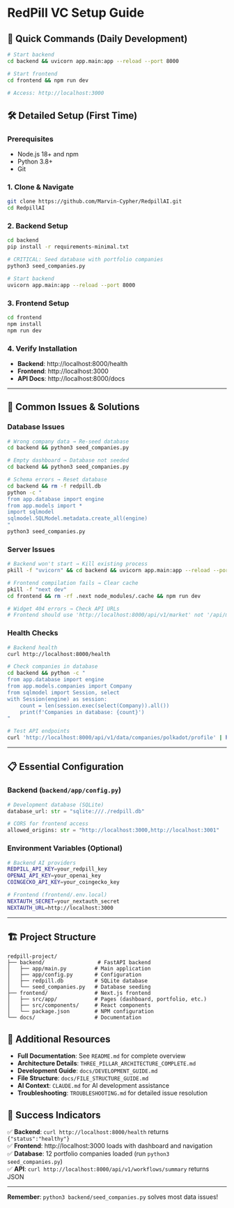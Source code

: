 # RedPill VC Setup Guide

## 🚀 Quick Commands (Daily Development)

```bash
# Start backend
cd backend && uvicorn app.main:app --reload --port 8000

# Start frontend
cd frontend && npm run dev

# Access: http://localhost:3000
```

## 🛠 Detailed Setup (First Time)

### Prerequisites
- Node.js 18+ and npm
- Python 3.8+
- Git

### 1. Clone & Navigate
```bash
git clone https://github.com/Marvin-Cypher/RedpillAI.git
cd RedpillAI
```

### 2. Backend Setup
```bash
cd backend
pip install -r requirements-minimal.txt

# CRITICAL: Seed database with portfolio companies
python3 seed_companies.py

# Start backend
uvicorn app.main:app --reload --port 8000
```

### 3. Frontend Setup
```bash
cd frontend
npm install
npm run dev
```

### 4. Verify Installation
- **Backend**: http://localhost:8000/health
- **Frontend**: http://localhost:3000
- **API Docs**: http://localhost:8000/docs

---

## 🔧 Common Issues & Solutions

### Database Issues
```bash
# Wrong company data → Re-seed database
cd backend && python3 seed_companies.py

# Empty dashboard → Database not seeded  
cd backend && python3 seed_companies.py

# Schema errors → Reset database
cd backend && rm -f redpill.db
python -c "
from app.database import engine
from app.models import *
import sqlmodel
sqlmodel.SQLModel.metadata.create_all(engine)
"
python3 seed_companies.py
```

### Server Issues  
```bash
# Backend won't start → Kill existing process
pkill -f "uvicorn" && cd backend && uvicorn app.main:app --reload --port 8000

# Frontend compilation fails → Clear cache
pkill -f "next dev"
cd frontend && rm -rf .next node_modules/.cache && npm run dev

# Widget 404 errors → Check API URLs
# Frontend should use 'http://localhost:8000/api/v1/market' not '/api/market'
```

### Health Checks
```bash
# Backend health
curl http://localhost:8000/health

# Check companies in database  
cd backend && python -c "
from app.database import engine
from app.models.companies import Company
from sqlmodel import Session, select
with Session(engine) as session:
    count = len(session.exec(select(Company)).all())
    print(f'Companies in database: {count}')
"

# Test API endpoints
curl 'http://localhost:8000/api/v1/data/companies/polkadot/profile' | head -5
```

---

## 📋 Essential Configuration

### Backend (`backend/app/config.py`)
```python
# Development database (SQLite)
database_url: str = "sqlite:///./redpill.db"

# CORS for frontend access
allowed_origins: str = "http://localhost:3000,http://localhost:3001"
```

### Environment Variables (Optional)
```bash
# Backend AI providers
REDPILL_API_KEY=your_redpill_key
OPENAI_API_KEY=your_openai_key
COINGECKO_API_KEY=your_coingecko_key

# Frontend (frontend/.env.local)
NEXTAUTH_SECRET=your_nextauth_secret
NEXTAUTH_URL=http://localhost:3000
```

---

## 🏗️ Project Structure
```
redpill-project/
├── backend/                 # FastAPI backend
│   ├── app/main.py         # Main application  
│   ├── app/config.py       # Configuration
│   ├── redpill.db          # SQLite database
│   └── seed_companies.py   # Database seeding
├── frontend/               # Next.js frontend
│   ├── src/app/            # Pages (dashboard, portfolio, etc.)
│   ├── src/components/     # React components
│   └── package.json        # NPM configuration
└── docs/                   # Documentation
```

## 📖 Additional Resources

- **Full Documentation**: See `README.md` for complete overview
- **Architecture Details**: `THREE_PILLAR_ARCHITECTURE_COMPLETE.md`
- **Development Guide**: `docs/DEVELOPMENT_GUIDE.md`  
- **File Structure**: `docs/FILE_STRUCTURE_GUIDE.md`
- **AI Context**: `CLAUDE.md` for AI development assistance
- **Troubleshooting**: `TROUBLESHOOTING.md` for detailed issue resolution

## 🎯 Success Indicators

✅ **Backend**: `curl http://localhost:8000/health` returns `{"status":"healthy"}`  
✅ **Frontend**: http://localhost:3000 loads with dashboard and navigation  
✅ **Database**: 12 portfolio companies loaded (run `python3 seed_companies.py`)  
✅ **API**: `curl http://localhost:8000/api/v1/workflows/summary` returns JSON

---

**Remember**: `python3 backend/seed_companies.py` solves most data issues!